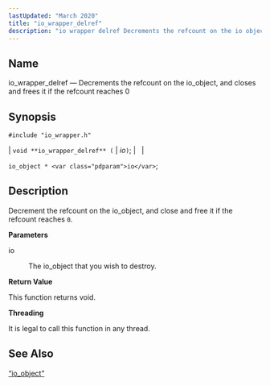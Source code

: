 ```yaml
---
lastUpdated: "March 2020"
title: "io_wrapper_delref"
description: "io wrapper delref Decrements the refcount on the io object and closes and frees it if the refcount reaches 0 void io wrapper delref io io object io Decrement the refcount on the io object and close and free it if the refcount reaches 0 io The io object that..."
---
```


<a name="apis.io_wrapper_delref"></a> 
## Name

io_wrapper_delref — Decrements the refcount on the io_object, and closes and frees it if the refcount reaches 0

## Synopsis

`#include "io_wrapper.h"`

| `void **io_wrapper_delref** (` | <var class="pdparam">io</var>`)`; |   |

`io_object * <var class="pdparam">io</var>`;<a name="idp53617296"></a> 
## Description

Decrement the refcount on the io_object, and close and free it if the refcount reaches `0`.

**<a name="idp53619008"></a> Parameters**

<dl class="variablelist">

<dt>io</dt>

<dd>

The io_object that you wish to destroy.

</dd>

</dl>

**<a name="idp53621744"></a> Return Value**

This function returns void.

**<a name="idp53622656"></a> Threading**

It is legal to call this function in any thread.

<a name="idp53623760"></a> 
## See Also

[“io_object”](/momentum/3/3-api/structs-io-object)